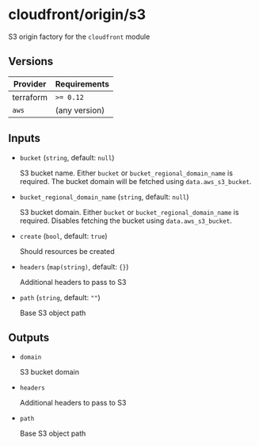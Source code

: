 # cloudfront/origin/s3

S3 origin factory for the `cloudfront` module

<!-- bin/docs -->

## Versions

| Provider | Requirements |
|-|-|
| terraform | `>= 0.12` |
| `aws` | (any version) |

## Inputs

* `bucket` (`string`, default: `null`)

    S3 bucket name. Either `bucket` or `bucket_regional_domain_name` is required. The bucket domain will be fetched using `data.aws_s3_bucket`.

* `bucket_regional_domain_name` (`string`, default: `null`)

    S3 bucket domain. Either `bucket` or `bucket_regional_domain_name` is required. Disables fetching the bucket using `data.aws_s3_bucket`.

* `create` (`bool`, default: `true`)

    Should resources be created

* `headers` (`map(string)`, default: `{}`)

    Additional headers to pass to S3

* `path` (`string`, default: `""`)

    Base S3 object path



## Outputs

* `domain`

    S3 bucket domain

* `headers`

    Additional headers to pass to S3

* `path`

    Base S3 object path
